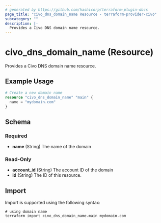 ```yaml
---
# generated by https://github.com/hashicorp/terraform-plugin-docs
page_title: "civo_dns_domain_name Resource - terraform-provider-civo"
subcategory: ""
description: |-
  Provides a Civo DNS domain name resource.
---
```


# civo_dns_domain_name (Resource)

Provides a Civo DNS domain name resource.

## Example Usage

```terraform
# Create a new domain name
resource "civo_dns_domain_name" "main" {
  name = "mydomain.com"
}
```

<!-- schema generated by tfplugindocs -->
## Schema

### Required

- **name** (String) The name of the domain

### Read-Only

- **account_id** (String) The account ID of the domain
- **id** (String) The ID of this resource.

## Import

Import is supported using the following syntax:

```shell
# using domain name
terraform import civo_dns_domain_name.main mydomain.com
```
